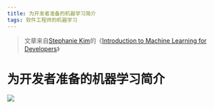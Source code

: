 ```yaml
---
title: 为开发者准备的机器学习简介
tags: 软件工程师的机器学习
---
```

>文章来自[Stephanie Kim](https://blog.algorithmia.com/author/skim/)的《[Introduction to Machine Learning for Developers](https://blog.algorithmia.com/introduction-machine-learning-developers/)》

# 为开发者准备的机器学习简介
![](machine-learning-introduction-fb1.png)

